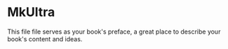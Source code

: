 # MkUltra

This file file serves as your book's preface, a great place to describe your book's content and ideas.
